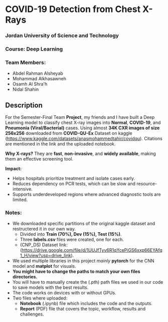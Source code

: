 # COVID-19 Detection from Chest X-Rays
### Jordan University of Science and Technology
### Course: Deep Learning
### Team Members:

* Abdel Rahman Alsheyab
* Mohammad Alkhasawneh
* Osamh Al Shra'h
* Nidal Shahin

## Description
For the Semester-Final Team **Project**, my friends and I have built a Deep Learning model to classify chest X-ray images into **Normal**, **COVID-19**, and **Pneumonia (Viral/Bacterial)** cases. Using almost **34K CXR images of size 256x256** downloaded from **COVID-QU-Ex** Dataset on kaggle (https://www.kaggle.com/datasets/anasmohammedtahir/covidqu). Citations are mentioned in the link and the uploaded notebook.

**Why X-rays?**  They are **fast**, **non-invasive**, and **widely available**, making them an effective screening tool.

**Impact:**
* Helps hospitals prioritize treatment and isolate cases early.
* Reduces dependency on PCR tests, which can be slow and resource-intensive.
* Supports underdeveloped regions where advanced diagnostic tools are limited.

### Notes:
* We downloaded specific partitions of the original kaggle dataset and restructered it in our own way.
  * Divided into **Train (70%), Dev (15%), Test (15%)**.
  * Three **labels.csv** files were created, one for each.
  * (CNP_DS) Dataset link: (https://drive.google.com/file/d/1UUJfTyv6R1qYcePiGS6xxp66EYAfq1_H/view?usp=drive_link).
* We used multiple libraries in this project *mainly* **pytorch** for the CNN model and **matplot** for visuals.
* **You might have to change the paths to match your own files directories.**
* You will have to manually create the (.pth) path files we used in our code to save models with the best results.
* The code works on devices with or without GPUs.
* Two files where uploaded:
  * **Notebook** (.ipynb) file which includes the code and the outputs.
  * **Report** (PDF) file that covers the topic, workflow, results and challenges.
